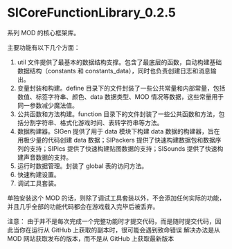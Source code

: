 # SICoreFunctionLibrary_0.2.5
系列 MOD 的核心框架库。

主要功能有以下几个方面：
1. util 文件提供了最基本的数据结构支撑。包含了最底层的函数，自动构建基础数据结构（constants 和 constants_data），同时也负责创建日志和消息输出。
2. 变量封装和构建。define 目录下的文件封装了一些公共常量和内部常量，包括数值、标签字符串、颜色、data 数据类型、MOD 情况等数据，这些常量用于同一参数减少魔法值。
3. 公共函数和方法构建。function 目录下的文件封装了一些公共函数和方法，包括分割字符串、格式化游戏时间、表转字符串等方法。
4. 数据构建器。SIGen 提供了用于 data 模块下构建 data 数据的构建器，旨在用极少量的代码创建 data 数据；SIPackers 提供了快速构建数据包和数据序列的支持；SIPics 提供了快速构建贴图数据的支持；SISounds 提供了快速构建声音数据的支持。
5. 运行时数据管理。封装了 global 表的访问方法。
6. 快速构建设置。
7. 调试工具套装。

单独安装这个 MOD 的话，则除了调试工具套装以外，不会添加任何实际的功能，并且几乎全部的功能代码都会在游戏载入完毕后被丢弃。

注意：
由于并不是每次完成一个完整功能时才提交代码，而是随时提交代码，因此当你在运行从 GitHub 上获取的副本时，很可能会遇到致命错误
解决办法是从 MOD 网站获取发布的版本，而不是从 GitHub 上获取最新版本